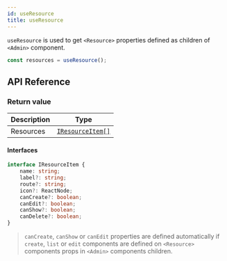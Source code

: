 ```yaml
---
id: useResource
title: useResource
---
```


`useResource` is used to get `<Resource>` properties defined as children of `<Admin>` component.

```ts
const resources = useResource();
```

## API Reference

### Return value

| Description | Type                             |
| ----------- | -------------------------------- |
| Resources   | [`IResourceItem[]`](#interfaces) |

#### Interfaces

```ts
interface IResourceItem {
    name: string;
    label?: string;
    route?: string;
    icon?: ReactNode;
    canCreate?: boolean;
    canEdit?: boolean;
    canShow?: boolean;
    canDelete?: boolean;
}
```

> `canCreate`, `canShow` or `canEdit` properties are defined automatically if `create`, `list` or `edit` components are defined on `<Resource>` components props in `<Admin>` components children.
